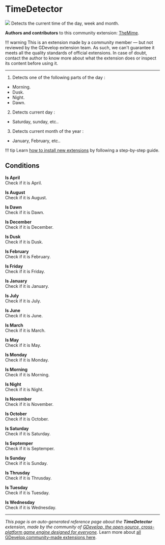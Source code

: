 # TimeDetector

<img src="https://resources.gdevelop-app.com/assets/Icons/Glyphster Pack/Master/SVG/Space/Space_sun_star.svg" class="extension-icon"></img>
Detects the current time of the day, week and month.

**Authors and contributors** to this community extension: [TheMime](https://gd.games/TheMime).

!!! warning
    This is an extension made by a community member — but not reviewed
    by the GDevelop extension team. As such, we can't guarantee it
    meets all the quality standards of official extensions. In case of
    doubt, contact the author to know more about what the extension
    does or inspect its content before using it.

---

1. Detects one of the following parts of the day : 


- Morning.
- Dusk.
- Night.
- Dawn.

2. Detects current day : 


- Saturday, sunday, etc..

3. Detects current month of the year : 


- January, February, etc..

!!! tip
    Learn [how to install new extensions](/gdevelop5/extensions/search) by following a step-by-step guide.

## Conditions

**Is April**  
Check if it is April.

**Is August**  
Check if it is August.

**Is Dawn**  
Check if it is Dawn.

**Is December**  
Check if it is December.

**Is Dusk**  
Check if it is Dusk.

**Is February**  
Check if it is February.

**Is Friday**  
Check if it is Friday.

**Is January**  
Check if it is January.

**Is July**  
Check if it is July.

**Is June**  
Check if it is June.

**Is March**  
Check if it is March.

**Is May**  
Check if it is May.

**Is Monday**  
Check if it is Monday.

**Is Morning**  
Check if it is Morning.

**Is Night**  
Check if it is Night.

**Is November**  
Check if it is November.

**Is October**  
Check if it is October.

**Is Saturday**  
Check if it is Saturday.

**Is Septemper**  
Check if it is Septemper.

**Is Sunday**  
Check if it is Sunday.

**Is Thrusday**  
Check if it is Thrusday.

**Is Tuesday**  
Check if it is Tuesday.

**Is Wednesday**  
Check if it is Wednesday.



---

*This page is an auto-generated reference page about the **TimeDetector** extension, made by the community of [GDevelop, the open-source, cross-platform game engine designed for everyone](https://gdevelop.io/).* Learn more about [all GDevelop community-made extensions here](/gdevelop5/extensions).